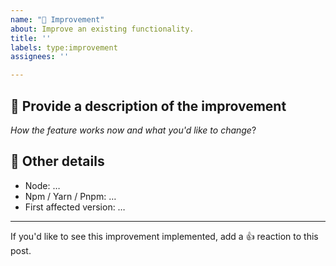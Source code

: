 ```yaml
---
name: "💅 Improvement"
about: Improve an existing functionality.
title: ''
labels: type:improvement
assignees: ''

---
```


## 📝 Provide a description of the improvement

_How the feature works now and what you'd like to change_?

## 📃 Other details

* Node: …
* Npm / Yarn / Pnpm: …
* First affected version: …

---

If you'd like to see this improvement implemented, add a 👍 reaction to this post.
